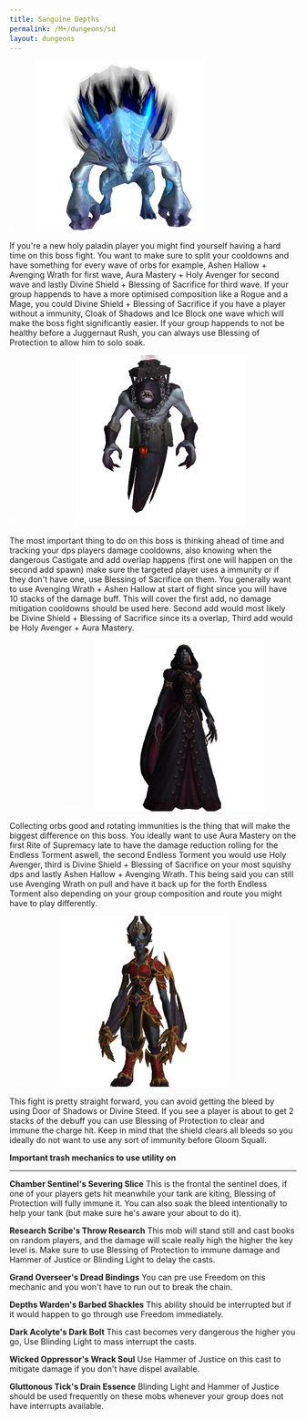 ```yaml
---
title: Sanguine Depths
permalink: /M+/dungeons/sd
layout: dungeons
---
```


<a style="color: white">
    Kryxis
    <img src="/assets/img/dungeons/kryxis.png" class="dungeon_boss"/>
</a>

If you're a new holy paladin player you might find yourself having a hard time on this boss fight. You want to make sure to split your cooldowns and have something for every wave of orbs for example, Ashen Hallow + Avenging Wrath for first wave, Aura Mastery + Holy Avenger for second wave and lastly Divine Shield + Blessing of Sacrifice for third wave. If your group happends to have a more optimised composition like a Rogue and a Mage, you could Divine Shield + Blessing of Sacrifice if you have a player without a immunity, Cloak of Shadows and Ice Block one wave which will make the boss fight significantly easier. If your group happends to not be healthy before a Juggernaut Rush, you can always use Blessing of Protection to allow him to solo soak.

<a style="color: white">
    Executor Tarvold
    <img src="/assets/img/dungeons/tarvold.png" class="dungeon_boss"/>
</a>

The most important thing to do on this boss is thinking ahead of time and tracking your dps players damage cooldowns, also knowing when the dangerous Castigate and add overlap happens (first one will happen on the second add spawn) make sure the targeted player uses a immunity or if they don't have one, use Blessing of Sacrifice on them. You generally want to use Avenging Wrath + Ashen Hallow at start of fight since you will have 10 stacks of the damage buff. This will cover the first add, no damage mitigation cooldowns should be used here. Second add would most likely be Divine Shield + Blessing of Sacrifice since its a overlap, Third add would be Holy Avenger + Aura Mastery.

<a style="color: white">
    Grand Proctor Beryllia
    <img src="/assets/img/dungeons/beryllia.png" class="dungeon_boss"/>
</a>

Collecting orbs good and rotating immunities is the thing that will make the biggest difference on this boss. You ideally want to use Aura Mastery on the first Rite of Supremacy late to have the damage reduction rolling for the Endless Torment aswell, the second Endless Torment you would use Holy Avenger, third is Divine Shield + Blessing of Sacrifice on your most squishy dps and lastly Ashen Hallow + Avenging Wrath. This being said you can still use Avenging Wrath on pull and have it back up for the forth Endless Torment also depending on your group composition and route you might have to play differently.

<a style="color: white">
    General Kaal
    <img src="/assets/img/dungeons/kaal.png" class="dungeon_boss"/>
</a>

This fight is pretty straight forward, you can avoid getting the bleed by using Door of Shadows or Divine Steed. If you see a player is about to get 2 stacks of the debuff you can use Blessing of Protection to clear and immune the charge hit. Keep in mind that the shield clears all bleeds so you ideally do not want to use any sort of immunity before Gloom Squall.

**Important trash mechanics to use utility on**

---
**Chamber Sentinel's Severing Slice** This is the frontal the sentinel does, if one of your players gets hit meanwhile your tank are kiting, Blessing of Protection will fully immune it. You can also soak the bleed intentionally to help your tank (but make sure he's aware your about to do it).

**Research Scribe's Throw Research** This mob will stand still and cast books on random players, and the damage will scale really high the higher the key level is. Make sure to use Blessing of Protection to immune damage and Hammer of Justice or Blinding Light to delay the casts.

**Grand Overseer's Dread Bindings** You can pre use Freedom on this mechanic and you won't have to run out to break the chain.

**Depths Warden's Barbed Shackles** This ability should be interrupted but if it would happen to go through use Freedom immediately.

**Dark Acolyte's Dark Bolt** This cast becomes very dangerous the higher you go, Use Blinding Light to mass interrupt the casts.

**Wicked Oppressor's Wrack Soul** Use Hammer of Justice on this cast to mitigate damage if you don't have dispel available.

**Gluttonous Tick's Drain Essence** Blinding Light and Hammer of Justice should be used frequently on these mobs whenever your group does not have interrupts available.
